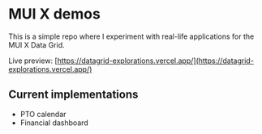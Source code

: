 # MUI X demos

This is a simple repo where I experiment with real-life applications for the MUI X Data Grid.

Live preview: [https://datagrid-explorations.vercel.app/](https://datagrid-explorations.vercel.app/)

## Current implementations

- PTO calendar
- Financial dashboard

